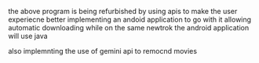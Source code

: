 the above program is being refurbished by using apis to make the user experiecne better 
implementing an andoid application to go with it allowing automatic downloading while on the same newtrok 
the android application will use java 

also implemnting the use of gemini api to remocnd movies 


